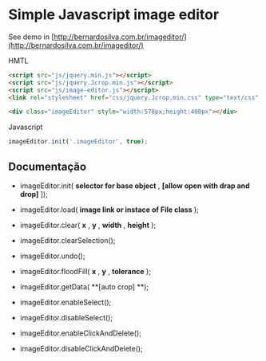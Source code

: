 # Simple Javascript image editor

See demo in [http://bernardosilva.com.br/imageditor/](http://bernardosilva.com.br/imageditor/) 

HMTL

```html
<script src="js/jquery.min.js"></script>
<script src="js/jquery.Jcrop.min.js"></script>
<script src="js/image-editor.js"></script>
<link rel="stylesheet" href="css/jquery.Jcrop.min.css" type="text/css" />

<div class="imageEditor" style="width:578px;height:400px"></div>
```

Javascript
```javascript
imageEditor.init('.imageEditor', true);
```

## Documentação

* imageEditor.init( **selector for base object** , **[allow open with drap and drop]** ]);

* imageEditor.load( **image link or instace of File class** );
* imageEditor.clear( **x** , **y** , **width** , **height** );
* imageEditor.clearSelection();
* imageEditor.undo();
* imageEditor.floodFill( **x** , **y** , **tolerance** );
* imageEditor.getData( **[auto crop] **);
* imageEditor.enableSelect();
* imageEditor.disableSelect();
* imageEditor.enableClickAndDelete();
* imageEditor.disableClickAndDelete();
